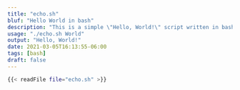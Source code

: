 ```yaml
---
title: "echo.sh"
bluf: "Hello World in bash"
description: "This is a simple \"Hello, World!\" script written in bash."
usage: "./echo.sh World"
output: "Hello, World!"
date: 2021-03-05T16:13:55-06:00
tags: [bash]
draft: false
---
```


```bash
{{< readFile file="echo.sh" >}}
```

